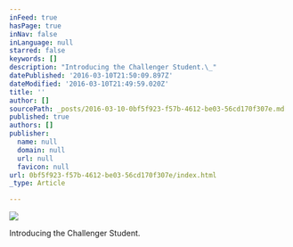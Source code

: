 ```yaml
---
inFeed: true
hasPage: true
inNav: false
inLanguage: null
starred: false
keywords: []
description: "Introducing the Challenger Student.\_"
datePublished: '2016-03-10T21:50:09.897Z'
dateModified: '2016-03-10T21:49:59.020Z'
title: ''
author: []
sourcePath: _posts/2016-03-10-0bf5f923-f57b-4612-be03-56cd170f307e.md
published: true
authors: []
publisher:
  name: null
  domain: null
  url: null
  favicon: null
url: 0bf5f923-f57b-4612-be03-56cd170f307e/index.html
_type: Article

---
```

![](https://the-grid-user-content.s3-us-west-2.amazonaws.com/5245dd51-61c1-43a8-a170-82e263eed32f.jpg)

Introducing the Challenger Student.